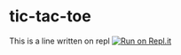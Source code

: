 # tic-tac-toe
This is a line written on repl
[![Run on Repl.it](https://repl.it/badge/github/wenhuang415/tic-tac-toe)](https://repl.it/github/wenhuang415/tic-tac-toe)